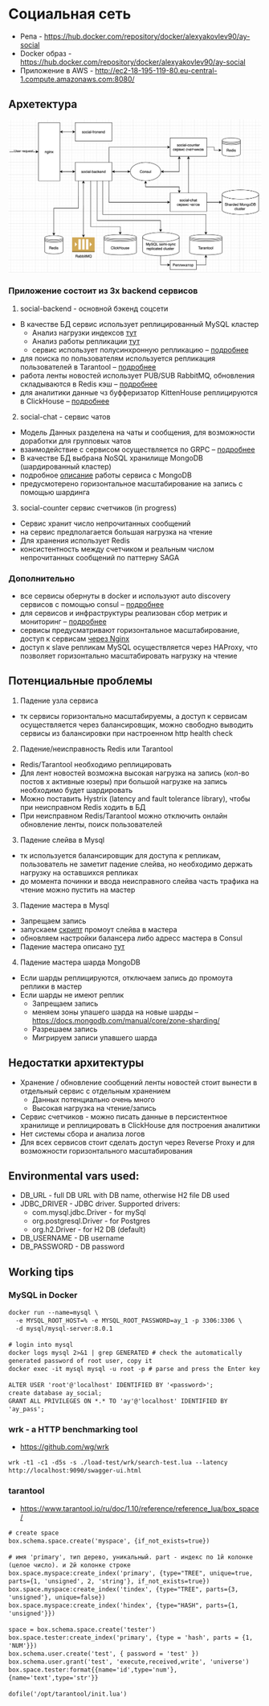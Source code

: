 # Социальная сеть

- Репа - https://hub.docker.com/repository/docker/alexyakovlev90/ay-social
- Docker образ - https://hub.docker.com/repository/docker/alexyakovlev90/ay-social
- Приложение в AWS - http://ec2-18-195-119-80.eu-central-1.compute.amazonaws.com:8080/


## Архетектура

![architecture](./files/social-architecture.png)


### Приложение состоит из 3х backend сервисов

1) social-backend - основной бэкенд соцсети
  - В качестве БД сервис использует реплицированный MySQL кластер
    - Анализ нагрузки индексов [тут](./index-load-test/hw3-search-report.md)
    - Анализ работы репликации [тут](./replication/hw4-master-slave-load/hw4-replication-load.md)
    - сервис использует полусинхронную репликацию – [подробнее](./replication/hw5-semi-sync/hw5-semi-sync-test.md)
  - для поиска по пользователям используется репликация пользователей в Tarantool – [подробнее](./in-memory-tarantool/hw7-tarantool-replication.md)
  - работа ленты новостей использует PUB/SUB RabbitMQ, обновления складываются в Redis кэш – [подробнее](./rabbit-redis/hw8-redis-rabbit.md) 
  - для аналитики данные чз буфферизатор KittenHouse реплицируются в ClickHouse – [подробнее](./clickhouse/hw9-clickhouse.md)

2) social-chat - сервис чатов
  - Модель Данных разделена на чаты и сообщения, для возможности доработки для групповых чатов
  - взаимодействие с сервисом осуществляется по GRPC – [подробнее](./grpc-chats/grpc-chats-report.md)
  - В качестве БД выбрана NoSQL хранилище MongoDB (шардированный кластер)
  - подробное [описание](./sharding/sharding-report.md) работы сервиса с MongoDB
  - предусмотерено горизонтальное масштабирование на запись с помощью шардинга

3) social-counter сервис счетчиков (in progress)
  - Сервис хранит число непрочитанных сообщений
  - на сервис предполагается большая нагрузка на чтение
  - Для хранения использует Redis
  - консистентность между счетчиком и реальным числом непрочитанных сообщений по паттерну SAGA
 
  
### Дополнительно  
- все сервисы обернуты в docker и используют auto discovery сервисов с помощью consul – [подробнее](./consul-docker/hw13-consul.md)  
- для сервисов и инфраструктуры реализован сбор метрик и мониторинг – [подробнее](./monitoring/hw15-monitoring.md)
- сервисы предусматривают горизонтальное масштабирование, 
  доступ к сервисам [через Nginx](./load-balancing/hw11-load-balancing.md)
- доступ к slave репликам MySQL осуществляется через HAProxy, 
  что позволяет горизонтально масштабировать нагрузку на чтение


## Потенциальные проблемы
1) Падение узла сервиса
  - тк сервисы горизонтально масштабируемы, а доступ к сервисам осуществляется через балансировщик,
    можно свободно выводить сервисы из балансировки при настроенном http health check
    
2) Падение/неисправность Redis или Tarantool
  - Redis/Tarantool необходимо реплицировать
  - Для лент новостей возможна высокая нагрузка на запись (кол-во постов х активные юзеры) 
    при большой нагрузке на запись необходимо будет шардировать
  - Можно поставить Hystrix (latency and fault tolerance library), чтобы при неисправном Redis ходить в БД
  - При неисправном Redis/Tarantool можно отключить онлайн обновление ленты, поиск пользователей  

3) Падение слейва в Mysql
  - тк используется балансировщик для доступа к репликам, пользователь не заметит падение слейва,
  но необходимо держать нагрузку на оставшихся репликах
  - до момента починки и ввода неисправного слейва часть трафика на чтение можно пустить на мастер

3) Падение мастера в Mysql
  - Запрещаем запись
  - запускаем [скрипт](./replication/hw5-semi-sync/docker-mysql-semi-sync/promote.sh) промоут слейва в мастера
  - обновляем настройки балансера либо адресс мастера в Consul
  - Падение мастера описано [тут](./replication/hw5-semi-sync/hw5-semi-sync-test.md)

4) Падение мастера шарда MongoDB
  - Если шарды реплицируются, отключаем запись до промоута реплики в мастер
  - Если шарды не имеют реплик
    - Запрещаем запись
    - меняем зоны упашего шарда на новые шарды – https://docs.mongodb.com/manual/core/zone-sharding/
    - Разрешаем запись 
    - Мигрируем записи упавшего шарда


## Недостатки архитектуры
- Хранение / обновление сообщений ленты новостей стоит вынести в отдельный сервис с отдельным хранением
  - Данных потенциально очень много
  - Высокая нагрузка на чтение/запись
- Сервис счетчиков - можно писать данные в персистентное хранилище и реплицировать в ClickHouse для построения аналитики
- Нет системы сбора и анализа логов
- Для всех сервисов стоит сделать доступ через Reverse Proxy и для возможности горизонтального масштабирования


## Environmental vars used:
- DB_URL - full DB URL with DB name, otherwise H2 file DB used
- JDBC_DRIVER - JDBC driver. Supported drivers:
  - com.mysql.jdbc.Driver - for mySql
  - org.postgresql.Driver - for Postgres
  - org.h2.Driver - for H2 DB (default)
- DB_USERNAME - DB username
- DB_PASSWORD - DB password


## Working tips
### MySQL in Docker
```shell script
docker run --name=mysql \
  -e MYSQL_ROOT_HOST=% -e MYSQL_ROOT_PASSWORD=ay_1 -p 3306:3306 \
  -d mysql/mysql-server:8.0.1

# login into mysql
docker logs mysql 2>&1 | grep GENERATED # check the automatically generated password of root user, copy it
docker exec -it mysql mysql -u root -p # parse and press the Enter key

ALTER USER 'root'@'localhost' IDENTIFIED BY '<password>';
create database ay_social;
GRANT ALL PRIVILEGES ON *.* TO 'ay'@'localhost' IDENTIFIED BY 'ay_pass';
```

### wrk - a HTTP benchmarking tool
- https://github.com/wg/wrk
```shell script
wrk -t1 -c1 -d5s -s ./load-test/wrk/search-test.lua --latency http://localhost:9090/swagger-ui.html
```

### tarantool
- https://www.tarantool.io/ru/doc/1.10/reference/reference_lua/box_space/
```shell script
# create space
box.schema.space.create('myspace', {if_not_exists=true})

# имя 'primary', тип дерево, уникальный. part - индекс по 1й колонке (целое число). и 2й колонке строке  
box.space.myspace:create_index('primary', {type="TREE", unique=true, parts={1, 'unsigned', 2, 'string'}, if_not_exists=true})
box.space.myspace:create_index('tindex', {type="TREE", parts={3, 'unsigned'}, unique=false})
box.space.myspace:create_index('hindex', {type="HASH", parts={1, 'unsigned'}})

space = box.schema.space.create('tester')
box.space.tester:create_index('primary', {type = 'hash', parts = {1, 'NUM'}})
box.schema.user.create('test', { password = 'test' })
box.schema.user.grant('test', 'execute,received,write', 'universe')
box.space.tester:format{{name='id',type='num'},{name='text',type='str'}}

dofile('/opt/tarantool/init.lua')
```
